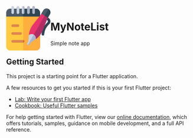 <img align="left" width="120" height="120" src="https://github.com/serhatylmzr/MyNoteList/blob/main/assets/png/ic_launcher.png" alt="App Icon">

# MyNoteList

Simple note app 

## Getting Started

This project is a starting point for a Flutter application.

A few resources to get you started if this is your first Flutter project:

- [Lab: Write your first Flutter app](https://flutter.dev/docs/get-started/codelab)
- [Cookbook: Useful Flutter samples](https://flutter.dev/docs/cookbook)

For help getting started with Flutter, view our
[online documentation](https://flutter.dev/docs), which offers tutorials,
samples, guidance on mobile development, and a full API reference.
